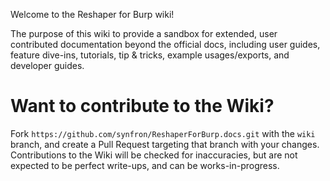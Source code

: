 Welcome to the Reshaper for Burp wiki!

The purpose of this wiki to provide a sandbox for extended, user contributed documentation beyond the official docs, including user guides, feature dive-ins, tutorials, tip & tricks, example usages/exports, and developer guides.

# Want to contribute to the Wiki?

Fork `https://github.com/synfron/ReshaperForBurp.docs.git` with the `wiki` branch, and create a Pull Request targeting that branch with your changes. Contributions to the Wiki will be checked for inaccuracies, but are not expected to be perfect write-ups, and can be works-in-progress.




